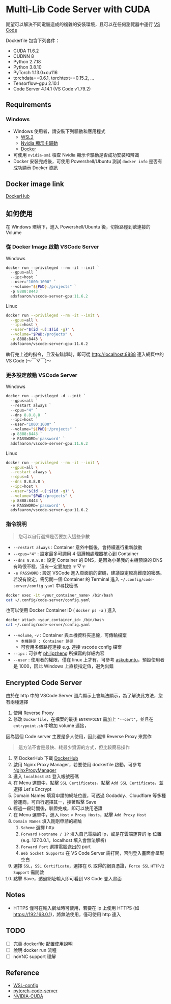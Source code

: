 # Multi-Lib Code Server with CUDA

期望可以解決不同電腦造成的複雜的安裝環境，且可以在任何瀏覽器中運行 [VS Code](https://github.com/Microsoft/vscode)

Dockerfile 包含下列套件：

- CUDA 11.6.2
- CUDNN 8
- Python 2.7.18
- Python 3.8.10
- PyTorch 1.13.0+cu116
- torchdata==0.6.1, torchtext==0.15.2, ...
- Tensorflow-gpu 2.10.1
- Code Server 4.14.1 (VS Code v1.79.2)

## Requirements

### Windows

- Windows 使用者，請安裝下列驅動和應用程式
  - [WSL2](https://learn.microsoft.com/zh-tw/windows/wsl/install)
  - [Nvidia 顯示卡驅動](https://www.nvidia.com/download/index.aspx)
  - [Docker](https://www.docker.com/)
- 可使用 `nvidia-smi` 檢查 Nvidia 顯示卡驅動是否成功安裝和辨識
- Docker 安裝完成後，可使用 Powershell/Ubuntu 測試 `docker info` 是否有成功顯示 Docker 資訊

## Docker image link

[DockerHub](https://hub.docker.com/r/adsfaaron/vscode-server-gpu)

## 如何使用

在 Windows 環境下，進入 Powershell/Ubuntu 後，切換路徑到欲連接的 Volume

### 從 Docker Image 啟動 VSCode Server

Windows

```powershell
docker run --privileged --rm -it --init `
  --gpus=all `
  --ipc=host `
  --user="1000:1000" `
  --volume="${PWD}:/projects" `
  -p 8888:8443 `
  adsfaaron/vscode-server-gpu:11.6.2
```

Linux

```bash
docker run --privileged --rm -it --init \
  --gpus=all \
  --ipc=host \
  --user="$(id -u):$(id -g)" \
  --volume="$PWD:/projects" \
  -p 8888:8443 \
  adsfaaron/vscode-server-gpu:11.6.2
```

執行完上述的指令，且沒有錯誤時，即可從 <http://localhost:8888> 連入網頁中的 VS Code (～￣▽￣)～

### 更多設定啟動 VSCode Server

Windows

```powershell
docker run --privileged -d --init `
  --gpus=all `
  --restart always `
  --cpus="4" `
  --dns 8.8.8.8  `
  --ipc=host `
  --user="1000:1000" `
  --volume="${PWD}:/projects" `
  -p 8888:8443 `
  -e PASSWORD='password' `
  adsfaaron/vscode-server-gpu:11.6.2
```

Linux

```bash
docker run --privileged --rm -it --init \
  --gpus=all \
  --restart always \
  --cpus=4 \
  --dns 8.8.8.8 \
  --ipc=host \
  --user="$(id -u):$(id -g)" \
  --volume="$PWD:/projects" \
  -p 8888:8443 \ 
  -e PASSWORD='password' \
  adsfaaron/vscode-server-gpu:11.6.2
```

### 指令說明

> 您可以自行選擇是否要加入這些參數

- `--restart always` : Container 意外中斷後，會持續進行重新啟動
- `--cpus="4"` : 設定最多可調用 4 個邏輯處理器核心到 Container
- `--dns 8.8.8.8` : 設定 Container 的 DNS，是因為小弟我的主機預設的 DNS 有時很不穩，沒有一定要加拉 〒▽〒
- `-e PASSWORD` : 設定 VSCode 進入頁面前的密碼，建議設定較高難度的密碼。若沒有設定，需另開一個 Container 的 Terminal 進入 `~/.config/code-server/config.yaml` 中尋找密碼

```bash
docker exec -it <your_container_name> /bin/bash
cat ~/.config/code-server/config.yaml
```

也可以使用 Docker Container ID ( `docker ps -a` ) 進入

```bash
docker attach <your_container_id> /bin/bash
cat ~/.config/code-server/config.yaml
```

- `--volume`, `-v` : Container 與本機資料夾連線，可傳輸檔案
  - `本機路徑 : Container 路徑`
  - 可套用多個路徑連接 e.g. 連接 vscode config 檔案
- `--ipc` : 可參考 [philipzheng](https://philipzheng.gitbook.io/docker_practice/underly/namespace) 所撰寫的詳細內容
- `--user` : 使用者的權限，僅在 linux 上才有，可參考 [askubuntu](https://askubuntu.com/questions/645236/command-to-list-all-users-with-their-uid)，預設使用者是 1000，因此 Windows 上直接指定值，避免出錯

## Encrypted Code Server

由於在 http 中的 VSCode Server 圖片顯示上會無法顯示，為了解決此方法，您有兩種選擇

1. 使用 Reverse Proxy
2. 修改 `Dockerfile`，在檔案的最後 `ENTRYPOINT` 需加上 `"--cert"`，並且在 `entrypoint.sh` 中增加 volume 連接，

因為這個 Code server 主要是多人使用，因此選擇 Reverse Proxy 來實作
> 這方法不會是最快、耗最少資源的方式，但比較簡易操作

1. 至 DockerHub 下載 [DockerHub](https://hub.docker.com/r/jc21/nginx-proxy-manager)
2. 啟用 Nginx Proxy Manager，若要使用 dockerfile 啟動，可參考 [NginxProxyManager](https://github.com/NginxProxyManager/nginx-proxy-manager)
3. 進入 `localhost:81` 登入帳號密碼
4. 在 Menu 選單中，點擊 `SSL Certificates`，點擊 `Add SSL Certificate`，並選擇 Let's Encrypt
5. Domain Names 填寫申請的網址位置，可透過 Godaddy、Cloudflare 等多種營運商，可自行選擇其一，接著點擊 Save
6. 經過一段時間後，驗證完成，即可以使用憑證
7. 在 Menu 選單中，進入 `Host` > `Proxy Hosts`，點擊 `Add Proxy Host`
8. `Domain Names` 填入剛剛申請的網址
   1. `Scheme` 選擇 http
   2. `Forward Hostname / IP` 填入自己電腦的 ip，或是在雲端運算的 ip 位置 (e.g. 127.0.0.1，localhost 填入會無法解析)
   3. `Forward Port` 選擇電腦送出的 port
   4. `Web Socket Supports` 在 VS Code Server 需打開，否則登入畫面會呈現空白
9. 選擇 `SSL`，`SSL Certificate`，選擇在 6. 取得的網頁憑證，`Force SSL` `HTTP/2 Support` 需開啟
10. 點擊 Save，透過網址輸入即可看到 VS Code 登入畫面

## Notes

- HTTPS 僅可在輸入網址時可使用，若要在 ip 上使用 HTTPS (如 <https://192.168.0.1>)，將無法使用，僅可使用 http 連入

## TODO

- [ ] 完善 dockerfile 配置使用說明
- [ ] 說明 docker run 流程
- [ ] noVNC support 理解

## Reference

- [WSL-config](https://learn.microsoft.com/zh-tw/windows/wsl/wsl-config)
- [pytorch-code-server](https://github.com/works-on-my-machine/pytorch-code-server)
- [NVIDIA-CUDA](https://hub.docker.com/r/nvidia/cuda)
